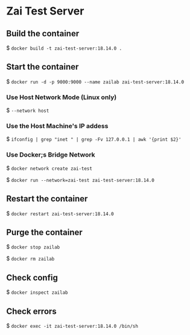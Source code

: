 # Zai Test Server

## Build the container
$ `docker build -t zai-test-server:18.14.0 .`

## Start the container
$ `docker run -d -p 9000:9000 --name zailab zai-test-server:18.14.0`

### Use Host Network Mode (Linux only)
$ `--network host`

### Use the Host Machine's IP addess
$ `ifconfig | grep "inet " | grep -Fv 127.0.0.1 | awk '{print $2}'`

### Use Docker;s Bridge Network
$ `docker network create zai-test`

$ `docker run --network=zai-test zai-test-server:18.14.0`

## Restart the container
$ `docker restart zai-test-server:18.14.0`

## Purge the container

$ `docker stop zailab`

$ `docker rm zailab`

## Check config
$ `docker inspect zailab`

## Check errors
$ `docker exec -it zai-test-server:18.14.0 /bin/sh`
